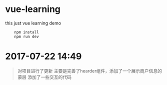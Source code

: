 # vue-learning
this just vue learning demo
```
	npm install
	npm run dev
```
# 2017-07-22 14:49
> 对项目进行了更新
> 主要是完善了hearder组件，添加了一个展示商户信息的蒙层
> 添加了一些交互的代码
